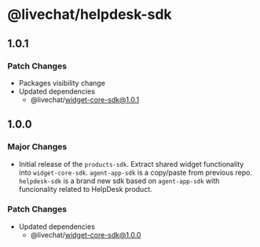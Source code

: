 # @livechat/helpdesk-sdk

## 1.0.1

### Patch Changes

- Packages visibility change
- Updated dependencies
  - @livechat/widget-core-sdk@1.0.1

## 1.0.0

### Major Changes

- Initial release of the `products-sdk`. Extract shared widget functionality into `widget-core-sdk`. `agent-app-sdk` is a copy/paste from previous repo. `helpdesk-sdk` is a brand new sdk based on `agent-app-sdk` with funcionality related to HelpDesk product.

### Patch Changes

- Updated dependencies
  - @livechat/widget-core-sdk@1.0.0
